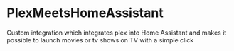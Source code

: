 # PlexMeetsHomeAssistant
Custom integration which integrates plex into Home Assistant and makes it possible to launch movies or tv shows on TV with a simple click
